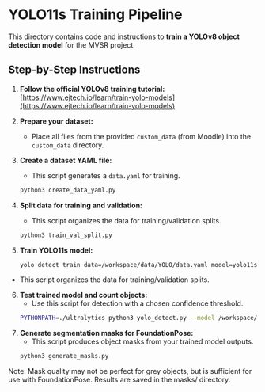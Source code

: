 # YOLO11s Training Pipeline

This directory contains code and instructions to **train a YOLOv8 object detection model** for the MVSR project.

## **Step-by-Step Instructions**

1. **Follow the official YOLOv8 training tutorial:**  
   [https://www.ejtech.io/learn/train-yolo-models](https://www.ejtech.io/learn/train-yolo-models)

2. **Prepare your dataset:**
   - Place all files from the provided `custom_data` (from Moodle) into the `custom_data` directory.

3. **Create a dataset YAML file:**
   - This script generates a `data.yaml` for training.
   ```bash
   python3 create_data_yaml.py

4. **Split data for training and validation:**
   - This script organizes the data for training/validation splits.
   ```bash
   python3 train_val_split.py

5. **Train YOLO11s model:**
   ```bash
   yolo detect train data=/workspace/data/YOLO/data.yaml model=yolo11s.pt epochs=85 imgsz=1048 name=train_11s degrees=10 scale=0.15 translate=0.05  

  - This script organizes the data for training/validation splits.

6. **Test trained model and count objects:**
   - Use this script for detection with a chosen confidence threshold.
   ```bash
   PYTHONPATH=./ultralytics python3 yolo_detect.py --model /workspace/data/YOLO/runs/detect/train_11s7/weights/best.pt --source test.jpg --thresh 0.8

7. **Generate segmentation masks for FoundationPose:**
   - This script produces object masks from your trained model outputs.
   ```bash
   python3 generate_masks.py

Note: Mask quality may not be perfect for grey objects, but is sufficient for use with FoundationPose.
Results are saved in the masks/ directory.




